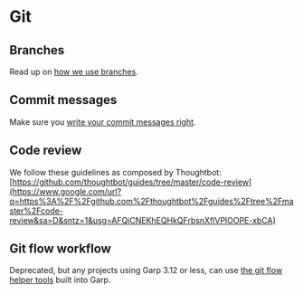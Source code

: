 # Git

## Branches

Read up on [how we use branches](branches/README.md).



## Commit messages

Make sure you [write your commit messages right](commit-message/README.md).



## Code review

We follow these guidelines as composed by Thoughtbot: [https://github.com/thoughtbot/guides/tree/master/code-review](https://www.google.com/url?q=https%3A%2F%2Fgithub.com%2Fthoughtbot%2Fguides%2Ftree%2Fmaster%2Fcode-review&sa=D&sntz=1&usg=AFQjCNEKhEQHkQFrbsnXflVPlOOPE-xbCA)

## Git flow workflow

Deprecated, but any projects using Garp 3.12 or less, can use [the git flow helper tools](git-flow/README.md) built into Garp.

